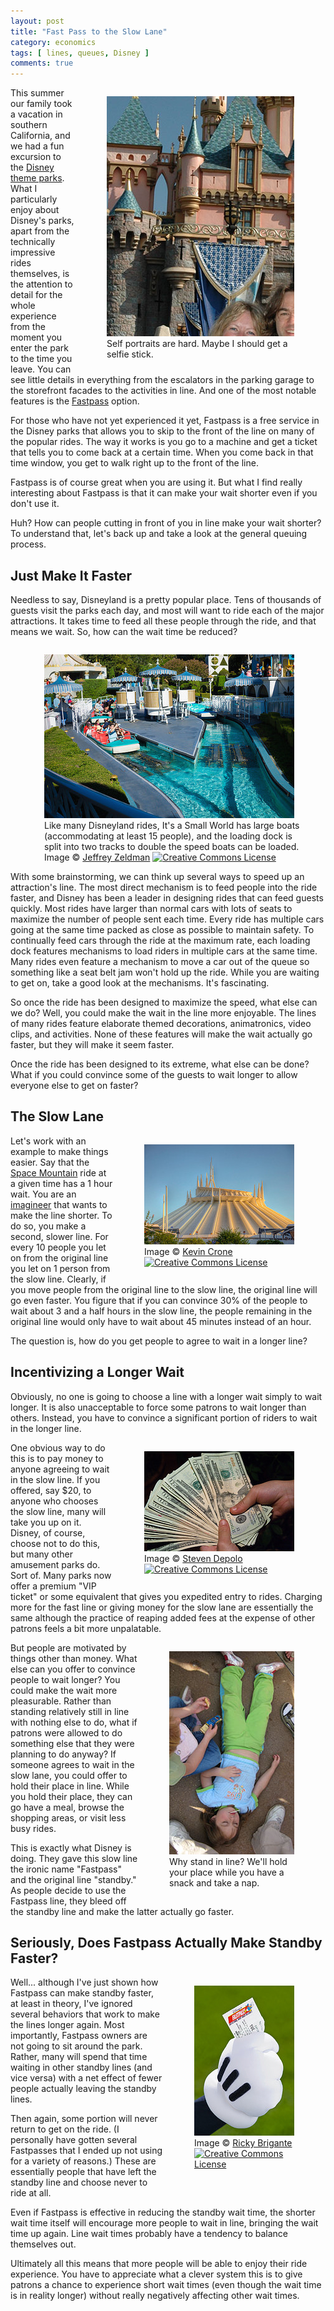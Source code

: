 ```yaml
---
layout: post
title: "Fast Pass to the Slow Lane"
category: economics
tags: [ lines, queues, Disney ]
comments: true
---
```


<figure style="float:right; width:310px; padding-left:10px">
  <img src="/images/fastpath/disneyland-selfie.jpg" width="300" height="384"/>
  <figcaption>
    Self portraits are hard. Maybe I should get a selfie stick.
  </figcaption>
</figure>

This summer our family took a vacation in southern California, and we had a
fun excursion to the [Disney theme
parks](https://disneyland.disney.go.com/). What I particularly enjoy about
Disney's parks, apart from the technically impressive rides themselves, is
the attention to detail for the whole experience from the moment you enter
the park to the time you leave. You can see little details in everything
from the escalators in the parking garage to the storefront facades to the
activities in line. And one of the most notable features is the
[Fastpass](https://disneyland.disney.go.com/guest-services/fastpass/)
option.

For those who have not yet experienced it yet, Fastpass is a free service
in the Disney parks that allows you to skip to the front of the line on
many of the popular rides. The way it works is you go to a machine and get
a ticket that tells you to come back at a certain time. When you come back
in that time window, you get to walk right up to the front of the line.

Fastpass is of course great when you are using it. But what I find really
interesting about Fastpass is that it can make your wait shorter even if
you don't use it.

Huh? How can people cutting in front of you in line make your wait shorter?
To understand that, let's back up and take a look at the general queuing
process.

## Just Make It Faster

Needless to say, Disneyland is a pretty popular place. Tens of thousands of
guests visit the parks each day, and most will want to ride each of the
major attractions. It takes time to feed all these people through the ride,
and that means we wait. So, how can the wait time be reduced?

<figure style="float:right; width:410px; padding-left:10px;">
  <img src="/images/fastpath/small-world-loading.jpg" width="400" height="262" />
  <figcaption>
    Like many Disneyland rides, It's a Small World has large boats
    (accommodating at least 15 people), and the loading dock is split into
    two tracks to double the speed boats can be loaded.<br />
    Image &copy; <a href="https://flic.kr/p/oqRdaJ">Jeffrey Zeldman</a>
    <a rel="license" href="http://creativecommons.org/licenses/by-nc-nd/2.0/"><img alt="Creative Commons License" style="border-width:0" src="https://i.creativecommons.org/l/by-nc-nd/2.0/80x15.png"/></a>
  </figcaption>
</figure>

With some brainstorming, we can think up several ways to speed up an
attraction's line. The most direct mechanism is to feed people into the
ride faster, and Disney has been a leader in designing rides that can feed
guests quickly. Most rides have larger than normal cars with lots of seats
to maximize the number of people sent each time. Every ride has multiple
cars going at the same time packed as close as possible to maintain safety.
To continually feed cars through the ride at the maximum rate, each loading
dock features mechanisms to load riders in multiple cars at the same time.
Many rides even feature a mechanism to move a car out of the queue so
something like a seat belt jam won't hold up the ride. While you are waiting
to get on, take a good look at the mechanisms. It's fascinating.

So once the ride has been designed to maximize the speed, what else can we
do? Well, you could make the wait in the line more enjoyable. The lines of
many rides feature elaborate themed decorations, animatronics, video clips,
and activities. None of these features will make the wait actually go
faster, but they will make it seem faster.

Once the ride has been designed to its extreme, what else can be done? What
if you could convince some of the guests to wait longer to allow everyone
else to get on faster?

## The Slow Lane

<figure style="float:right; width:250px; padding-left:10px;">
  <img src="/images/fastpath/space-mountain.jpg" width="240" height="160" />
  <figcaption>
    Image &copy; <a href="https://flic.kr/p/bvg2WV">Kevin Crone</a>
    <a rel="license" href="http://creativecommons.org/licenses/by-nc-nd/2.0/"><img alt="Creative Commons License" style="border-width:0" src="https://i.creativecommons.org/l/by-nc-nd/2.0/80x15.png"/></a>
  </figcaption>
</figure>

Let's work with an example to make things easier. Say that the [Space
Mountain](https://disneyland.disney.go.com/attractions/disneyland/space-mountain/)
ride at a given time has a 1 hour wait. You are an
[imagineer](https://en.wikipedia.org/wiki/Walt_Disney_Imagineering) that
wants to make the line shorter. To do so, you make a second, slower line.
For every 10 people you let on from the original line you let on 1 person
from the slow line. Clearly, if you move people from the original line to
the slow line, the original line will go even faster. You figure that if
you can convince 30% of the people to wait about 3 and a half hours in the
slow line, the people remaining in the original line would only have to
wait about 45 minutes instead of an hour.

The question is, how do you get people to agree to wait in a longer line?

<!---
33 gpm
original 60 min wait
1980 people in line
Put 594 people in fastpass (30%)
1386 people in standby (70%)
Standby wait 46.2 min @ 30 gpm
Fastpass wait 198 min = 3.3 hours
-->

<!---
33 gpm
original 40 min wait
1320 people in line
new, 30 min wait @ 30 gpm
900 people in standby
420 people in fastpass
140 min wait, 2.3 hours
-->

## Incentivizing a Longer Wait

Obviously, no one is going to choose a line with a longer wait simply to
wait longer. It is also unacceptable to force some patrons to wait longer
than others. Instead, you have to convince a significant portion of riders
to wait in the longer line.

<figure style="float:right; width:250px; padding-left:10px;">
  <img src="/images/fastpath/money.jpg" width="240" height="160" />
  <figcaption>
    Image &copy; <a href="https://flic.kr/p/9htwiK">Steven Depolo</a>
    <a rel="license" href="http://creativecommons.org/licenses/by/2.0/"><img alt="Creative Commons License" style="border-width:0" src="https://i.creativecommons.org/l/by/2.0/80x15.png" /></a>
  </figcaption>
</figure>

One obvious way to do this is to pay money to anyone agreeing to wait in
the slow line. If you offered, say $20, to anyone who chooses the slow
line, many will take you up on it. Disney, of course, choose not to do
this, but many other amusement parks do. Sort of. Many parks now offer a
premium "VIP ticket" or some equivalent that gives you expedited entry to
rides. Charging more for the fast line or giving money for the slow lane
are essentially the same although the practice of reaping added fees at the
expense of other patrons feels a bit more unpalatable.

<figure style="float:right; width:210px; padding-left:10px">
  <img src="/images/fastpath/nap-wait.jpg" width="200" height="325" />
  <figcaption>
    Why stand in line? We'll hold your place while you have a snack and
    take a nap.
  </figcaption>
</figure>

But people are motivated by things other than money. What else can you
offer to convince people to wait longer? You could make the wait more
pleasurable. Rather than standing relatively still in line with nothing
else to do, what if patrons were allowed to do something else that they
were planning to do anyway? If someone agrees to wait in the slow lane, you
could offer to hold their place in line. While you hold their place, they
can go have a meal, browse the shopping areas, or visit less busy rides.

This is exactly what Disney is doing. They gave this slow line the ironic
name "Fastpass" and the original line "standby." As people decide to use
the Fastpass line, they bleed off the standby line and make the latter
actually go faster.

## Seriously, Does Fastpass Actually Make Standby Faster?

<figure style="float:right; width:170px; padding-left:10px;">
  <img src="/images/fastpath/ticket.jpg" width="160" height="240" />
  <figcaption>
    Image &copy; <a href="https://flic.kr/p/9rcntS">Ricky Brigante</a>
    <a rel="license" href="http://creativecommons.org/licenses/by-nc-nd/2.0/"><img alt="Creative Commons License" style="border-width:0" src="https://i.creativecommons.org/l/by-nc-nd/2.0/80x15.png"/></a>
  </figcaption>
</figure>

Well... although I've just shown how Fastpass can make standby faster, at
least in theory, I've ignored several behaviors that work to make the lines
longer again. Most importantly, Fastpass owners are not going to sit around
the park. Rather, many will spend that time waiting in other standby lines
(and vice versa) with a net effect of fewer people actually leaving the
standby lines.

Then again, some portion will never return to get on the ride. (I
personally have gotten several Fastpasses that I ended up not using for a
variety of reasons.) These are essentially people that have left the
standby line and choose never to ride at all.

Even if Fastpass is effective in reducing the standby wait time, the
shorter wait time itself will encourage more people to wait in line,
bringing the wait time up again. Line wait times probably have a tendency
to balance themselves out.

Ultimately all this means that more people will be able to enjoy their ride
experience. You have to appreciate what a clever system this is to give
patrons a chance to experience short wait times (even though the wait time
is in reality longer) without really negatively affecting other wait times.
